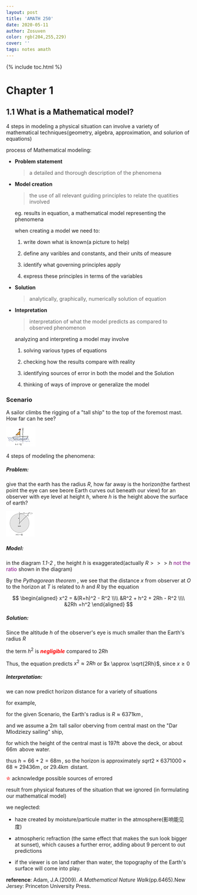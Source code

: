 ```yaml
---
layout: post
title: 'AMATH 250'
date: 2020-05-11
author: Zosuven
color: rgb(204,255,229)
cover: ''
tags: notes amath
---
```

{% include toc.html %}

# Chapter 1

## 1.1 What is a Mathematical model?

4 steps in modeling a physical situation can involve a variety of mathematical techniques(geometry, algebra, approximation, and solurion of equations)

process of Mathematical modeling:

- **Problem statement**

  >a detailed and thorough description of the phenomena

- **Model creation**

  >the use of all relevant guiding principles to relate the quatities involved

  eg. results in equation, a mathematical model representing the phenomena

  when creating a model we need to:

  1. write down what is known(a picture to help)

  2. define any varibles and constants, and their units of measure

  3. identify what governing principles apply

  4. express these principles in terms of the variables

- **Solution**

  >analytically, graphically, numerically solution of equation

- **Intepretation**

  >interpretation of what the model predicts as compared to observed phenomenon

  analyzing and interpreting a model may involve

  1. solving various types of equations

  2. checking how the results compare with reality

  3. identifying sources of error in both the model and the Solution

  4. thinking of ways of improve or generalize the model

### **Scenario**

A sailor climbs the rigging of a "tall ship" to the top of the foremost mast. How far can he see?

![](\pics\math\amath250-1.1-1.jpg)

4 steps of modeling the phenomena:

##### **Problem**:

give that the earth has the radius $R$,
how far away is the horizon(the farthest point the eye can see beore Earth curves out beneath our view) for an observer
with eye level at height $h$, where $h$ is the height above the surface of earth?

![](\pics\math\amath250-1.1-2.jpg)

##### **Model**:

in the diagram *1.1-2* , the height $h$ is exaggerated(actually $R >>> h$ <span style="color:purple">not the ratio</span>
shown in the diagram)

By the *Pythagorean theorem* , we see that the distance $x$ from observer at $O$
to the horizon at $T$  is related to $h$ and $R$ by the equation

$$
\begin{aligned}
x^2 = &(R+h)^2 - R^2 \\\\
&R^2 + h^2 + 2Rh - R^2 \\\\
&2Rh +h^2
\end{aligned}
$$

##### **Solution**:

Since the altitude $h$ of the observer's eye is much smaller than the Earth's radius $R$

the term $h^2$ is <span style="color:red">***negligible***</span> compared to $2Rh$

Thus, the equation predicts $x^2 \approx 2Rh$ or $x \approx \sqrt{2Rh}$, since $x\ge 0$

##### **Interpretation**:

we can now predict horizon distance for a variety of situations

for example,

for the given Scenario, the Earth's radius is $R \approx 6371 \operatorname{km}$,

and we assume a $2 \operatorname{m}$ tall sailor oberving from central mast on the "Dar Mlodziezy sailing" ship,

for which the height of the central mast is $197 \operatorname{ft}$ above the deck, or about $66 \operatorname{m}$
above water.

thus $h= 66+2= 68 \operatorname{m}$, so the horizon is approximately $sqrt{2\times 6371000\times 68} \approx 29436 \operatorname{m}$, or $29.4\operatorname{km}$ distant.


<span style="color:red">✮</span> acknowledge possible sources of errored

result from physical features of the situation that we ignored (in formulating our mathematical model)

we neglected:

- haze created by moisture/particule matter in the atmosphere(影响能见度)

- atmospheric refraction (the same effect that makes the sun look bigger at sunset), which causes a further error, adding about 9 percent to out predictions

- if the viewer is on land rather than water, the topography of the Earth's surface will come into play.

**reference**: Adam, J.A.(2009). *A Mathematical Nature Walk*(pp.6465).New Jersey: Princeton University Press.
